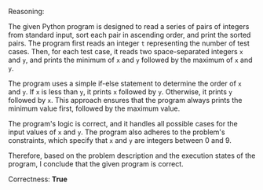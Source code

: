 Reasoning:

The given Python program is designed to read a series of pairs of integers from standard input, sort each pair in ascending order, and print the sorted pairs. The program first reads an integer `t` representing the number of test cases. Then, for each test case, it reads two space-separated integers `x` and `y`, and prints the minimum of `x` and `y` followed by the maximum of `x` and `y`.

The program uses a simple if-else statement to determine the order of `x` and `y`. If `x` is less than `y`, it prints `x` followed by `y`. Otherwise, it prints `y` followed by `x`. This approach ensures that the program always prints the minimum value first, followed by the maximum value.

The program's logic is correct, and it handles all possible cases for the input values of `x` and `y`. The program also adheres to the problem's constraints, which specify that `x` and `y` are integers between 0 and 9.

Therefore, based on the problem description and the execution states of the program, I conclude that the given program is correct.

Correctness: **True**